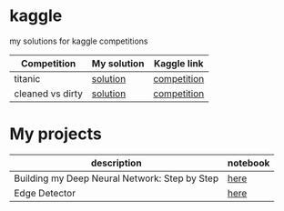 # kaggle
my solutions for kaggle competitions


| Competition  |  My solution  | Kaggle link|
| ------------------- | ------------------- | ------------------- |
| titanic | [solution](titanic/titanic-competition.ipynb) | [competition](https://www.kaggle.com/competitions/titanic)|
| cleaned vs dirty | [solution](https://github.com/ParshinAD/kaggle/blob/41ada4e6b0597328eed508303838cb39d0719c74/cleaned_vs_dirty/cleaned-vs-dirty.ipynb) | [competition](https://www.kaggle.com/competitions/platesv2)|

# My projects

| description  |  notebook  |
| ------------------- | ------------------- |
| Building my Deep Neural Network: Step by Step | [here](https://github.com/ParshinAD/Kaggle_And_MyProjects/blob/36c9923310cffb70b05d2a0589ca8b8704655bfc/NN%20step%20by%20step/NN%20step%20by%20step.ipynb)|
| Edge Detector | [here](https://github.com/ParshinAD/Kaggle_And_MyProjects/blob/15addc9d3660e3497467e92bb9599bbc0dda9d2b/Edge%20Detector/Edge%20Detector.ipynb) |

